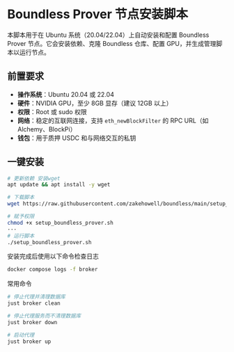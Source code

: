 # Boundless Prover 节点安装脚本

本脚本用于在 Ubuntu 系统（20.04/22.04）上自动安装和配置 Boundless Prover 节点。它会安装依赖、克隆 Boundless 仓库、配置 GPU，并生成管理脚本以运行节点。

## 前置要求
- **操作系统**：Ubuntu 20.04 或 22.04
- **硬件**：NVIDIA GPU，至少 8GB 显存（建议 12GB 以上）
- **权限**：Root 或 sudo 权限
- **网络**：稳定的互联网连接，支持 `eth_newBlockFilter` 的 RPC URL（如 Alchemy、BlockPi）
- **钱包**：用于质押 USDC 和与网络交互的私钥

## 一键安装

```bash
# 更新依赖 安装wget
apt update && apt install -y wget
```


```bash
# 下载脚本
wget https://raw.githubusercontent.com/zakehowell/boundless/main/setup_boundless_prover.sh -O setup_boundless_prover.sh

# 赋予权限
chmod +x setup_boundless_prover.sh
···
# 运行脚本
./setup_boundless_prover.sh
```

安装完成后使用以下命令检查日志
```bash
docker compose logs -f broker
```


常用命令
```bash
# 停止代理并清理数据库
just broker clean

# 停止代理服务而不清理数据库
just broker down

# 启动代理
just broker up

